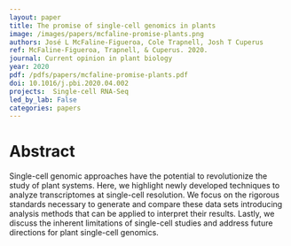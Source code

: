 ```yaml
---
layout: paper
title: The promise of single-cell genomics in plants
image: /images/papers/mcfaline-promise-plants.png
authors: José L McFaline-Figueroa, Cole Trapnell, Josh T Cuperus
ref: McFaline-Figueroa, Trapnell, & Cuperus. 2020.
journal: Current opinion in plant biology
year: 2020
pdf: /pdfs/papers/mcfaline-promise-plants.pdf
doi: 10.1016/j.pbi.2020.04.002
projects:  Single-cell RNA-Seq
led_by_lab: False
categories: papers
---
```


# Abstract

Single-cell genomic approaches have the potential to revolutionize the study of plant systems. Here, we highlight newly developed techniques to analyze transcriptomes at single-cell resolution. We focus on the rigorous standards necessary to generate and compare these data sets introducing analysis methods that can be applied to interpret their results. Lastly, we discuss the inherent limitations of single-cell studies and address future directions for plant single-cell genomics.

